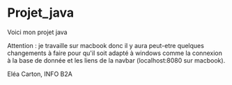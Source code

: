 # Projet_java

Voici mon projet java

Attention : je travaille sur macbook donc il y aura peut-etre quelques changements à faire pour qu'il soit adapté à windows comme la connexion à la base de donnée et les liens de la navbar (localhost:8080 sur macbook).

Eléa Carton, INFO B2A
